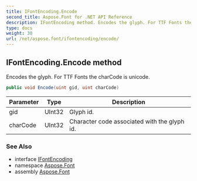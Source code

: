 ```yaml
---
title: IFontEncoding.Encode
second_title: Aspose.Font for .NET API Reference
description: IFontEncoding method. Encodes the glyph. For TTF Fonts the charCode is unicode
type: docs
weight: 30
url: /net/aspose.font/ifontencoding/encode/
---
```

## IFontEncoding.Encode method

Encodes the glyph. For TTF Fonts the charCode is unicode.

```csharp
public void Encode(uint gid, uint charCode)
```

| Parameter | Type | Description |
| --- | --- | --- |
| gid | UInt32 | Glyph id. |
| charCode | UInt32 | Character code associated with the glyph id. |

### See Also

* interface [IFontEncoding](../)
* namespace [Aspose.Font](../../../aspose.font/)
* assembly [Aspose.Font](../../../)



